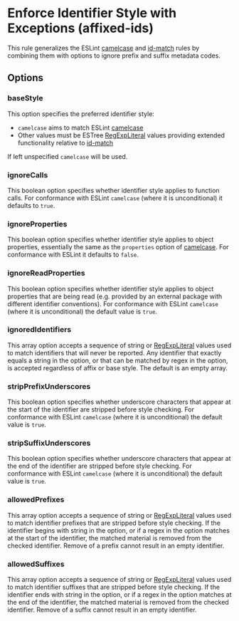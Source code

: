 # Enforce Identifier Style with Exceptions (affixed-ids)

This rule generalizes the ESLint
[camelcase](http://eslint.org/docs/rules/camelcase) and
[id-match](http://eslint.org/docs/rules/id-match) rules by combining
them with options to ignore prefix and suffix metadata codes.

## Options

### baseStyle

This option specifies the preferred identifier style:

* `camelcase` aims to match ESLint [camelcase][]
* Other values must be ESTree [RegExpLiteral][] values providing
  extended functionality relative to [id-match][]

If left unspecified `camelcase` will be used.

### ignoreCalls

This boolean option specifies whether identifier style applies to
function calls.  For conformance with ESLint `camelcase` (where it is
unconditional) it defaults to `true`.

### ignoreProperties

This boolean option specifies whether identifier style applies to object
properties, essentially the same as the `properties` option of
[camelcase][].  For conformance with ESLint it defaults to `false`.

### ignoreReadProperties

This boolean option specifies whether identifier style applies to object
properties that are being read (e.g. provided by an external package
with different identifier conventions).  For conformance with ESLint
`camelcase` (where it is unconditional) the default value is `true`.

### ignoredIdentifiers

This array option accepts a sequence of string or [RegExpLiteral][]
values used to match identifiers that will never be reported.  Any
identifier that exactly equals a string in the option, or that can be
matched by regex in the option, is accepted regardless of affix or base
style.  The default is an empty array.

### stripPrefixUnderscores

This boolean option specifies whether underscore characters that appear
at the start of the identifier are stripped before style checking.  For
conformance with ESLint `camelcase` (where it is unconditional) the
default value is `true`.

### stripSuffixUnderscores

This boolean option specifies whether underscore characters that appear
at the end of the identifier are stripped before style checking.  For
conformance with ESLint `camelcase` (where it is unconditional) the
default value is `true`.

### allowedPrefixes

This array option accepts a sequence of string or [RegExpLiteral][]
values used to match identifier prefixes that are stripped before style
checking.  If the identifier begins with string in the option, or if a
regex in the option matches at the start of the identifier, the matched
material is removed from the checked identifier.  Remove of a prefix
cannot result in an empty identifier.

### allowedSuffixes

This array option accepts a sequence of string or [RegExpLiteral][]
values used to match identifier suffixes that are stripped before style
checking.  If the identifier ends with string in the option, or if a
regex in the option matches at the end of the identifier, the matched
material is removed from the checked identifier.  Remove of a suffix
cannot result in an empty identifier.

[camelcase]: http://eslint.org/docs/rules/camelcase
[id-match]: http://eslint.org/docs/rules/id-match
[RegExpLiteral]: https://github.com/estree/estree/blob/master/spec.md#regexpliteral

